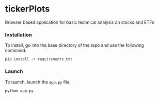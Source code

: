 # tickerPlots
Browser based application for basic technical analysis on stocks and ETFs

### Installation

To install, go into the base directory of the repo and use the following command:

`pip install -r requirements.txt`

### Launch

To launch, launch the `app.py` file.

`python app.py`
